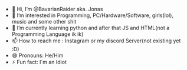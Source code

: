 - 👋 Hi, I’m @BavarianRaider aka. Jonas
- 👀 I’m interested in Programming, PC/Hardware/Software, girls(lol), music and some other shit 
- 🌱 I’m currently learning python and after that JS and HTML(not a Programming Language ik ik)
- 📫 How to reach me : Instagram or my discord Server(not existing yet :D)
- 😄 Pronouns: He/Him
- ⚡ Fun fact: I´m an Idiot

<!---
BavarianRaider/BavarianRaider is a ✨ special ✨ repository because its `README.md` (this file) appears on your GitHub profile.
You can click the Preview link to take a look at your changes.
--->
